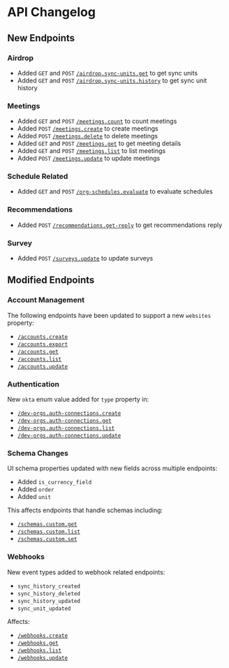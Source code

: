 # API Changelog

## New Endpoints

### Airdrop
- Added `GET` and `POST` [`/airdrop.sync-units.get`](/beta/api-reference/airdrop/sync-units-get-post) to get sync units
- Added `GET` and `POST` [`/airdrop.sync-units.history`](/beta/api-reference/airdrop/sync-units-history-post) to get sync unit history

### Meetings
- Added `GET` and `POST` [`/meetings.count`](/beta/api-reference/meetings/count-post) to count meetings
- Added `POST` [`/meetings.create`](/beta/api-reference/meetings/create) to create meetings
- Added `POST` [`/meetings.delete`](/beta/api-reference/meetings/delete) to delete meetings
- Added `GET` and `POST` [`/meetings.get`](/beta/api-reference/meetings/get-post) to get meeting details
- Added `GET` and `POST` [`/meetings.list`](/beta/api-reference/meetings/list-post) to list meetings
- Added `POST` [`/meetings.update`](/beta/api-reference/meetings/update) to update meetings

### Schedule Related
- Added `GET` and `POST` [`/org-schedules.evaluate`](/beta/api-reference/schedules/org-evaluate-post) to evaluate schedules

### Recommendations
- Added `POST` [`/recommendations.get-reply`](/beta/api-reference/recommendations/get-reply) to get recommendations reply

### Survey
- Added `POST` [`/surveys.update`](/beta/api-reference/surveys/update) to update surveys

## Modified Endpoints

### Account Management
The following endpoints have been updated to support a new `websites` property:

- [`/accounts.create`](/beta/api-reference/accounts/create)
- [`/accounts.export`](/beta/api-reference/accounts/export-post)
- [`/accounts.get`](/beta/api-reference/accounts/get-post)
- [`/accounts.list`](/beta/api-reference/accounts/list-post)
- [`/accounts.update`](/beta/api-reference/accounts/update)

### Authentication
New `okta` enum value added for `type` property in:

- [`/dev-orgs.auth-connections.create`](/beta/api-reference/auth-connection/dev-org-auth-connections-create)
- [`/dev-orgs.auth-connections.get`](/beta/api-reference/auth-connection/dev-org-auth-connections-get-post)
- [`/dev-orgs.auth-connections.list`](/beta/api-reference/auth-connection/dev-org-auth-connections-list-post)
- [`/dev-orgs.auth-connections.update`](/beta/api-reference/auth-connection/dev-org-auth-connections-update)

### Schema Changes
UI schema properties updated with new fields across multiple endpoints:
- Added `is_currency_field`
- Added `order` 
- Added `unit`

This affects endpoints that handle schemas including:
- [`/schemas.custom.get`](/beta/api-reference/customization/custom-schema-fragments-get-post)
- [`/schemas.custom.list`](/beta/api-reference/customization/custom-schema-fragments-list-post)
- [`/schemas.custom.set`](/beta/api-reference/customization/custom-schema-fragments-set)

### Webhooks
New event types added to webhook related endpoints:
- `sync_history_created`
- `sync_history_deleted` 
- `sync_history_updated`
- `sync_unit_updated`

Affects:
- [`/webhooks.create`](/beta/api-reference/webhooks/create)
- [`/webhooks.get`](/beta/api-reference/webhooks/get-post)
- [`/webhooks.list`](/beta/api-reference/webhooks/list-post)
- [`/webhooks.update`](/beta/api-reference/webhooks/update)